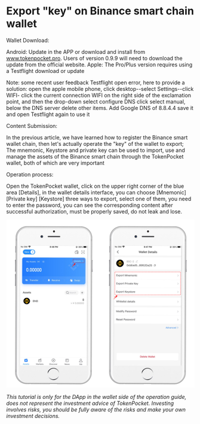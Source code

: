 # Export "key" on Binance smart chain wallet

Wallet Download:

Android: Update in the APP or download and install from www.tokenpocket.pro. Users of version 0.9.9 will need to download the update from the official website. Apple: The Pro/Plus version requires using a Testflight download or update

Note: some recent user feedback Testflight open error, here to provide a solution: open the apple mobile phone, click desktop--select Settings--click WIFI- click the current connection WIFI on the right side of the exclamation point, and then the drop-down select configure DNS click select manual, below the DNS server delete other items. Add Google DNS of 8.8.4.4 save it and open Testflight again to use it



Content Submission:&#x20;

In the previous article, we have learned how to register the Binance smart wallet chain, then let's actually operate the "key" of the wallet to export; The mnemonic, Keystore and private key can be used to import, use and manage the assets of the Binance smart chain through the TokenPocket wallet, both of which are very important



Operation process:&#x20;

Open the TokenPocket wallet, click on the upper right corner of the blue area \[Details], in the wallet details interface, you can choose \[Mnemonic] \[Private key] \[Keystore] three ways to export, select one of them, you need to enter the password, you can see the corresponding content after successful authorization, must be properly saved, do not leak and lose.

![](<../../.gitbook/assets/1 (28).png>)



_This tutorial is only for the DApp in the wallet side of the operation guide, does not represent the investment advice of TokenPocket. Investing involves risks, you should be fully aware of the risks and make your own investment decisions._



